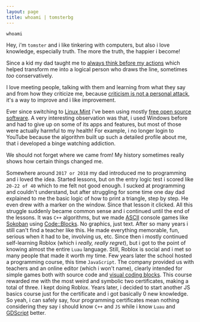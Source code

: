 ```yaml
---
layout: page
title: whoami | tomsterbg
---
```


```term
whoami
```

Hey, i'm `tomster` and i like tinkering with computers, but also i love knowledge, especially truth. The more the truth, the happier i become!

Since a kid my dad taught me to <u>always think before my actions</u> which helped transform me into a logical person who draws the line, sometimes *too* conservatively.

I love meeting people, talking with them and learning from what they say and from how they criticize me, because <u>criticism is not a personal attack</u>, it's a way to improve and i like improvement.

Ever since switching to [Linux Mint](https://www.linuxmint.com/) i've been using mostly [free open source software](https://en.wikipedia.org/wiki/Free_and_open-source_software). A very interesting observation was that, i used Windows before and had to give up on some of its apps and features, but most of those were actually harmful to my health! For example, i no longer login to YouTube because the algorithm built up such a detailed profile about me, that i developed a binge watching addiction.

We should not forget where we came from! My history sometimes really shows how certain things changed me.

Somewhere around `2017 or 2018` my dad introduced me to programming and i loved the idea. Started lessons, but on the entry logic test i scored like `20-22 of 40` which to me felt not good enough. I sucked at programming and couldn't understand, but after struggling for some time one day dad explained to me the basic logic of how to print a triangle, step by step. He even drew with a marker on the window. Since that lesson it clicked. All this struggle suddenly became common sense and i continued until the end of the lessons. It was `C++` algorithms, but we made [ASCII](https://ss64.com/ascii.html) console games like [Sokoban](https://youtu.be/j0bWcyVneGE) using [Code::Blocks](https://www.codeblocks.org/downloads/binaries/). No graphics, just text. After so many years i still can't find a teacher like this. He made everything memorable, fun, serious when it had to be, involving us, etc. Since then i mostly continued self-learning Roblox (which i *really, really regret*), but i got to the point of knowing almost the entire `Luau` language. Still, Roblox is social and i met so many people that made it worth my time. Few years later the school hosted a programming course, this time `JavaScript`. The company provided us with teachers and an online editor (which i won't name), clearly intended for simple games both with source code and [visual coding blocks](https://scratch.mit.edu/projects/editor/). This course rewarded me with the most weird and symbolic two certificates, making a total of three. I kept doing Roblox. Years later, i decided to start another JS basics course just for the certificate and i got basically 0 new knowledge. So yeah, i can safely say, four programming certificates mean nothing considering they say i should know `C++` and `JS` while i know `Luau` and [GDScript](https://docs.godotengine.org/en/stable/getting_started/introduction/learn_to_code_with_gdscript.html) better.
